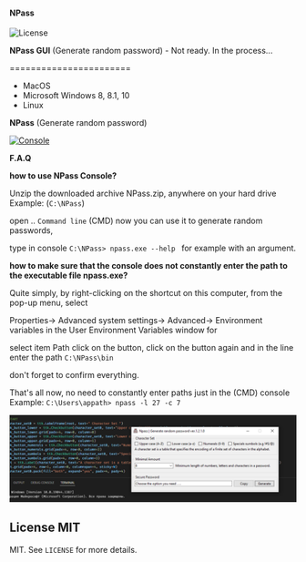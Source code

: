 #### NPass

![License](https://img.shields.io/github/license/appath/NPass?style=flat-square)

__NPass GUI__ (Generate random password) - Not ready. In the process...

=======================

 - MacOS
 - Microsoft Windows 8, 8.1, 10
 - Linux

__NPass__ (Generate random password)

[![Console](https://img.shields.io/github/v/release/appath/NPass?color=inactive&label=npass&style=flat-square)](https://github.com/appath/NPass/releases)

__F.A.Q__

__how to use NPass Console?__

Unzip the downloaded archive NPass.zip, anywhere on your hard drive Example: (```C:\NPass```)

open .. ```Command line``` (CMD) now you can use it to generate random passwords,

type in console ```C:\NPass> npass.exe --help ``` for example with an argument.

__how to make sure that the console does not constantly enter the path to the executable file npass.exe?__

Quite simply, by right-clicking on the shortcut on this computer, from the pop-up menu, select 

Properties-> Advanced system settings-> Advanced-> Environment variables in the User Environment Variables window for <USER>

select item Path click on the <Modify> button, click on the <Create> button again and in the line enter the path ```C:\NPass\bin```
  
don't forget to confirm everything.

That's all now, no need to constantly enter paths just in the (CMD) console Example: ```C:\Users\appath> npass -l 27 -c 7```


![NPass GUI](https://github.com/appath/NPass/blob/master/%23/%23npass_gui.png)

## License MIT

MIT. See `LICENSE` for more details.<br />
